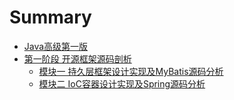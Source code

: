 # Summary

* [Java高级第一版](README.md)
* [第一阶段 开源框架源码剖析](1-stage/README.md)
    * [模块一 持久层框架设计实现及MyBatis源码分析](1-stage/1-1/mybatis.md)
    * [模块二 IoC容器设计实现及Spring源码分析](1-stage/1-1/spring-gaoji-biji.md)

